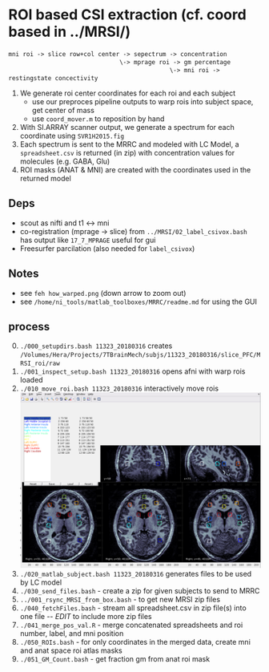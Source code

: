 # ROI based CSI extraction (cf. coord based in ../MRSI/)

```
mni roi -> slice row+col center -> sepectrum -> concentration
                               \-> mprage roi -> gm percentage
                                             \-> mni roi -> restingstate concectivity
```

1. We generate roi center coordinates for each roi and each subject
   * use our preproces pipeline outputs to warp rois into subject space, get center of mass
   * use `coord_mover.m` to reposition by hand
2. With SI.ARRAY scanner output, we generate a spectrum for each coordinate using `SVR1H2015.fig`
3. Each spectrum is sent to the MRRC and modeled with LC Model, a `spreadsheet.csv` is returned (in zip) with concentration values for molecules (e.g. GABA, Glu)
4. ROI masks (ANAT & MNI) are created with the coordinates used in the returned model

## Deps
  * scout as nifti and t1 <-> mni 
  * co-registration (mprage -> slice) from `../MRSI/02_label_csivox.bash` has output like `17_7_MPRAGE` useful for gui
  * Freesurfer parcilation (also needed for `label_csivox`)

## Notes
  * see `feh how_warped.png` (down arrow to zoom out)
  * see `/home/ni_tools/matlab_toolboxes/MRRC/readme.md` for using the GUI

## process
 0. `./000_setupdirs.bash 11323_20180316` creates `/Volumes/Hera/Projects/7TBrainMech/subjs/11323_20180316/slice_PFC/MRSI_roi/raw`
 0. `./001_inspect_setup.bash 11323_20180316` opens afni with warp rois loaded
 0. `./010_move_roi.bash 11323_20180316` interactively move rois
 ![screenshot](./coord_mover.png?raw=True)
 0. `./020_matlab_subject.bash 11323_20180316` generates files to be used by LC model
 0. `./030_send_files.bash` - create a zip for given subjects to send to MRRC
 0. `../001_rsync_MRSI_from_box.bash` - to get new MRSI zip files
 0. `./040_fetchFiles.bash` - stream all spreadsheet.csv in zip file(s) into one file -- *EDIT* to include more zip files
 0. `./041_merge_pos_val.R` - merge concatenated spreadsheets and roi number, label, and mni position
 0. `./050_ROIs.bash`       - for only coordinates in the merged data, create mni and anat space roi atlas masks
 0. `./051_GM_Count.bash`   - get fraction gm from anat roi mask

